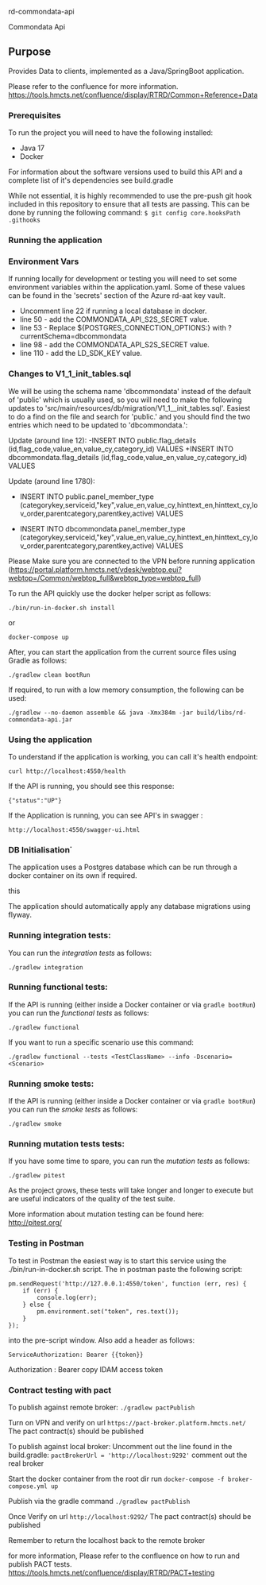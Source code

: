 rd-commondata-api

Commondata Api


## Purpose

Provides Data to clients, implemented as a Java/SpringBoot application.

Please refer to the confluence for more information.
https://tools.hmcts.net/confluence/display/RTRD/Common+Reference+Data

### Prerequisites

To run the project you will need to have the following installed:

* Java 17
* Docker

For information about the software versions used to build this API and a complete list of it's dependencies see build.gradle

While not essential, it is highly recommended to use the pre-push git hook included in this repository to ensure that all tests are passing. This can be done by running the following command:
`$ git config core.hooksPath .githooks`

### Running the application
### Environment Vars

If running locally for development or testing you will need to set some environment variables within the application.yaml.
Some of these values can be found in the 'secrets' section of the Azure rd-aat key vault.

- Uncomment line 22 if running a local database in docker.
- line 50 - add the COMMONDATA_API_S2S_SECRET value.
- line 53 - Replace ${POSTGRES_CONNECTION_OPTIONS:} with ?currentSchema=dbcommondata
- line 98 - add the COMMONDATA_API_S2S_SECRET value.
- line 110 - add the LD_SDK_KEY value.

### Changes to V1_1_init_tables.sql
We will be using the schema name 'dbcommondata' instead of the default of 'public' which is usually used, so you will need to make the following updates to 'src/main/resources/db/migration/V1_1__init_tables.sql'. Easiest to do a find on the file and search for 'public.' and you should find the two entries which need to be updated to 'dbcommondata.':

Update (around line 12):
-INSERT INTO public.flag_details (id,flag_code,value_en,value_cy,category_id) VALUES
+INSERT INTO dbcommondata.flag_details (id,flag_code,value_en,value_cy,category_id) VALUES

Update (around line 1780):
- INSERT INTO public.panel_member_type (categorykey,serviceid,"key",value_en,value_cy,hinttext_en,hinttext_cy,lov_order,parentcategory,parentkey,active) VALUES
+ INSERT INTO dbcommondata.panel_member_type (categorykey,serviceid,"key",value_en,value_cy,hinttext_en,hinttext_cy,lov_order,parentcategory,parentkey,active) VALUES

Please Make sure you are connected to the VPN before running application
(https://portal.platform.hmcts.net/vdesk/webtop.eui?webtop=/Common/webtop_full&webtop_type=webtop_full)


To run the API quickly use the docker helper script as follows:

```
./bin/run-in-docker.sh install
```
or

```
docker-compose up
```


After, you can start the application from the current source files using Gradle as follows:

```
./gradlew clean bootRun
```

If required, to run with a low memory consumption, the following can be used:

```
./gradlew --no-daemon assemble && java -Xmx384m -jar build/libs/rd-commondata-api.jar
```

### Using the application

To understand if the application is working, you can call it's health endpoint:

```
curl http://localhost:4550/health
```

If the API is running, you should see this response:

```
{"status":"UP"}
```


If the Application is running, you can see API's in swagger :

```
http://localhost:4550/swagger-ui.html
```


### DB Initialisation˙

The application uses a Postgres database which can be run through a docker container on its own if required.

this

The application should automatically apply any database migrations using flyway.

### Running integration tests:


You can run the *integration tests* as follows:

```
./gradlew integration
```

### Running functional tests:

If the API is running (either inside a Docker container or via `gradle bootRun`) you can run the *functional tests* as follows:

```
./gradlew functional
```

If you want to run a specific scenario use this command:

```
./gradlew functional --tests <TestClassName> --info -Dscenario=<Scenario>
```

### Running smoke tests:

If the API is running (either inside a Docker container or via `gradle bootRun`) you can run the *smoke tests* as follows:

```
./gradlew smoke
```

### Running mutation tests tests:

If you have some time to spare, you can run the *mutation tests* as follows:

```
./gradlew pitest
```

As the project grows, these tests will take longer and longer to execute but are useful indicators of the quality of the test suite.

More information about mutation testing can be found here:
http://pitest.org/

### Testing in Postman

To test in Postman the easiest way is to start this service using the ./bin/run-in-docker.sh script.  The in postman paste the following script:

```
pm.sendRequest('http://127.0.0.1:4550/token', function (err, res) {
    if (err) {
        console.log(err);
    } else {
        pm.environment.set("token", res.text());
    }
});
```
into the pre-script window.  Also add a header as follows:

```
ServiceAuthorization: Bearer {{token}}
```

Authorization :  Bearer copy IDAM access token

### Contract testing with pact

To publish against remote broker:
`./gradlew pactPublish`

Turn on VPN and verify on url `https://pact-broker.platform.hmcts.net/`
The pact contract(s) should be published


To publish against local broker:
Uncomment out the line found in the build.gradle:
`pactBrokerUrl = 'http://localhost:9292'`
comment out the real broker

Start the docker container from the root dir run
`docker-compose -f broker-compose.yml up`

Publish via the gradle command
`./gradlew pactPublish`

Once Verify on url `http://localhost:9292/`
The pact contract(s) should be published

Remember to return the localhost back to the remote broker

for more information, Please refer to the confluence on how to run and publish PACT tests.
https://tools.hmcts.net/confluence/display/RTRD/PACT+testing

